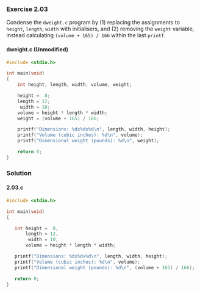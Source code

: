 ### Exercise 2.03
Condense the `dweight.c` program by (1) replacing the assignments to `height`, `length`, `width` with initialisers, and (2) removing the `weight` variable, instead calculating `(volume + 165) / 166` within the last `printf`.

#### dweight.c (Unmodified)

```c
#include <stdio.h>

int main(void)
{
	int height, length, width, volume, weight;

	height =  8;
	length = 12;
	 width = 10;
	volume = height * length * width;
	weight = (volume + 165) / 166;

	printf("Dimensions: %dx%dx%d\n", length, width, height);
	printf("Volume (cubic inches): %d\n", volume);
	printf("Dimensional weight (pounds): %d\n", weight);

	return 0;
}
```

### Solution
#### 2.03.c
```c
#include <stdio.h>

int main(void)
{

   int height =  8,
       length = 12,
        width = 10,
       volume = height * length * width;

   printf("Dimensions: %dx%dx%d\n", length, width, height);
   printf("Volume (cubic inches): %d\n", volume);
   printf("Dimensional weight (pounds): %d\n", (volume + 165) / 166);

   return 0;
}
```

